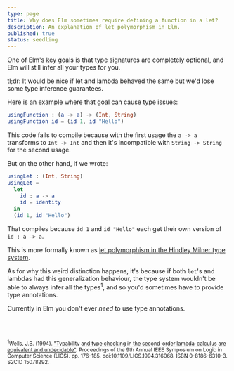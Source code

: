 ```yaml
---
type: page
title: Why does Elm sometimes require defining a function in a let?
description: An explanation of let polymorphism in Elm.
published: true
status: seedling
---
```


One of Elm's key goals is that type signatures are completely optional, and Elm will still infer all your types for you.

<tldr>tl;dr: It would be nice if let and lambda behaved the same but we'd lose some type inference guarantees.</tldr>

Here is an example where that goal can cause type issues:

```elm
usingFunction : (a -> a) -> (Int, String)
usingFunction id = (id 1, id "Hello")
```

This code fails to compile because with the first usage the `a -> a` transforms to `Int -> Int` and then it's incompatible with `String -> String` for the second usage.

But on the other hand, if we wrote:

```elm
usingLet : (Int, String)
usingLet =
  let
    id : a -> a
    id = identity
  in
  (id 1, id "Hello")
```

That compiles because `id 1` and `id "Hello"` each get their own version of `id : a -> a`.

This is more formally known as [let polymorphism in the Hindley Milner type system](https://en.wikipedia.org/wiki/Hindley%E2%80%93Milner_type_system#Let-polymorphism).

As for why this weird distinction happens, it's because if both `let`'s and lambdas had this generalization behaviour, the type system wouldn't be able to always infer all the types<sup>1</sup>, and so you'd sometimes have to provide type annotations.

Currently in Elm you don't ever _need_ to use type annotations.

<br/><br/>

<small><sup>1</sup>Wells, J.B. (1994). ["Typability and type checking in the second-order lambda-calculus are equivalent and undecidable"](http://www.macs.hw.ac.uk/~jbw/papers/Wells:Typability-and-Type-Checking-in-the-Second-Order-Lambda-Calculus-Are-Equivalent-and-Undecidable:LICS-1994.ps.gz). Proceedings of the 9th Annual IEEE Symposium on Logic in Computer Science (LICS). pp. 176–185. doi:10.1109/LICS.1994.316068. ISBN 0-8186-6310-3. S2CID 15078292.</small>

